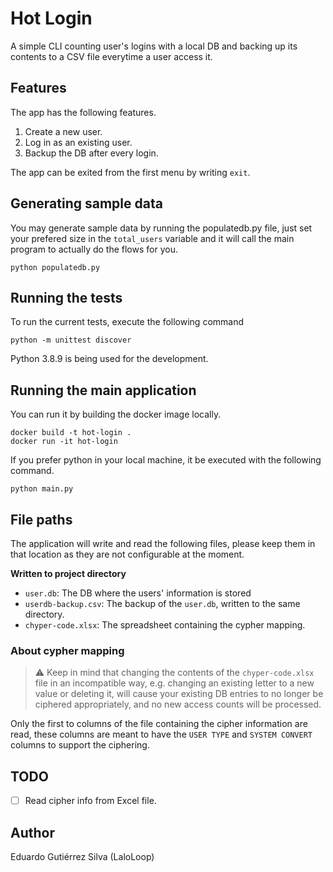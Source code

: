 # Hot Login

A simple CLI counting user's logins with a local DB and backing up its contents to a CSV file everytime a user access
it.

## Features

The app has the following features.

1. Create a new user.
2. Log in as an existing user.
3. Backup the DB after every login.

The app can be exited from the first menu by writing `exit`.

## Generating sample data

You may generate sample data by running the populatedb.py file, just set your prefered size in the `total_users` 
variable and it will call the main program to actually do the flows for you.

```shell
python populatedb.py
```

## Running the tests

To run the current tests, execute the following command

```shell
python -m unittest discover
```

Python 3.8.9 is being used for the development.

## Running the main application

You can run it by building the docker image locally.
```shell
docker build -t hot-login .
docker run -it hot-login
```

If you prefer python in your local machine, it be executed with the following command.

```shell
python main.py
```

## File paths

The application will write and read the following files, please keep them in that location
as they are not configurable at the moment.

**Written to project directory**
* `user.db`: The DB where the users' information is stored
* `userdb-backup.csv`: The backup of the `user.db`, written to the same directory.
* `chyper-code.xlsx`: The spreadsheet containing the cypher mapping.

### About cypher mapping

> ⚠️ Keep in mind that changing the contents of the `chyper-code.xlsx` file in an incompatible way, e.g. changing an 
> existing letter to a new value or deleting it, will cause your existing DB entries to no longer be ciphered 
> appropriately, and no new access counts will be processed. 

Only the first to columns of the file containing the cipher information are read, these columns
are meant to have the `USER TYPE` and `SYSTEM CONVERT` columns to support the ciphering.

## TODO
- [ ] Read cipher info from Excel file.

## Author

Eduardo Gutiérrez Silva (LaloLoop)